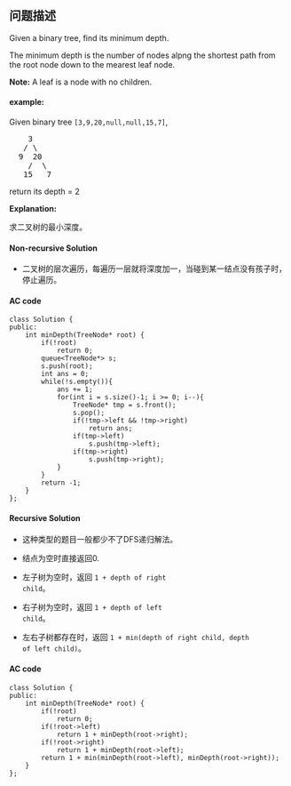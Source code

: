 ## 问题描述

Given a binary tree, find its minimum depth.</br>

The minimum depth is the number of nodes alpng the shortest path from the root node down to the mearest leaf node.<br>

__Note:__ A leaf is a node with no children.

#### example:<br>
Given binary tree <code>[3,9,20,null,null,15,7]</code>,
<pre>    3
   / \
  9  20
    /  \
   15   7
</pre>
</pre>
return its depth = 2

__Explanation:__<br>

求二叉树的最小深度。

#### Non-recursive Solution

* 二叉树的层次遍历，每遍历一层就将深度加一，当碰到某一结点没有孩子时，停止遍历。

#### AC code

```
class Solution {
public:
    int minDepth(TreeNode* root) {
        if(!root)
            return 0;
        queue<TreeNode*> s;
        s.push(root);
        int ans = 0;
        while(!s.empty()){
            ans += 1;
            for(int i = s.size()-1; i >= 0; i--){
                TreeNode* tmp = s.front();
                s.pop();
                if(!tmp->left && !tmp->right)
                    return ans;
                if(tmp->left)
                    s.push(tmp->left);
                if(tmp->right)
                    s.push(tmp->right);
            }
        }
        return -1;
    }
};
```

#### Recursive Solution

* 这种类型的题目一般都少不了DFS递归解法。

* 结点为空时直接返回0.

* 左子树为空时，返回 <code>1 + depth of right child</code>。

* 右子树为空时，返回 <code>1 + depth of left child</code>。

* 左右子树都存在时，返回 <code>1 + min(depth of right child, depth of left child)</code>。

#### AC code

```
class Solution {
public:
    int minDepth(TreeNode* root) {
        if(!root)
            return 0;
        if(!root->left)
            return 1 + minDepth(root->right);
        if(!root->right)
            return 1 + minDepth(root->left);
        return 1 + min(minDepth(root->left), minDepth(root->right));
    }
};
```